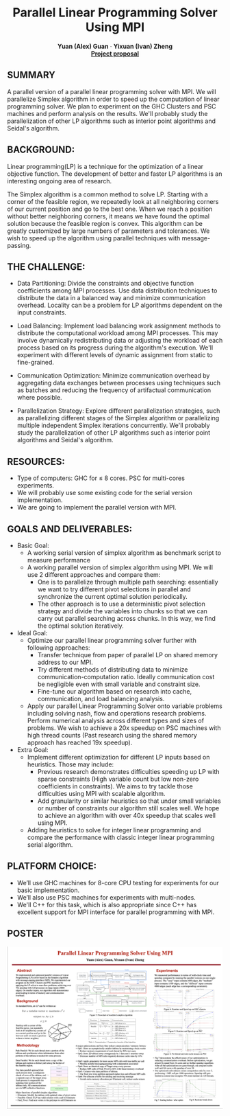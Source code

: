 <p align="center">

  <h1 align="center">Parallel Linear Programming Solver Using MPI</h1>
  <p align="center">
    <strong>Yuan (Alex) Guan</strong></a>
    ·
    <strong>Yixuan (Ivan) Zheng</strong></a>
    <br>
    <a href="https://github.com/IvanLenn/15-418-Project/blob/main/report/418proposal.pdf"><strong>Project proposal</strong></a>
  <div align="center"></div>
</p>

## SUMMARY
A parallel version of a parallel linear programming solver with MPI. We will parallelize Simplex algorithm in order to speed up the computation of linear programming solver. We plan to experiment on the GHC Clusters and PSC machines and perform analysis on the results. We'll probably study the parallelization of other LP algorithms such as interior point algorithms and Seidal's algorithm.

## BACKGROUND: 
Linear programming(LP) is a technique for the optimization of a linear objective function. The development of better and faster LP algorithms is an interesting ongoing area of research. 

The Simplex algorithm is a common method to solve LP. Starting with a corner of the feasible region, we repeatedly look at all neighboring corners of our current position and go to the best one. When we reach a position without better neighboring corners, it means we have found the optimal solution because the feasible region is convex.
    This algorithm can be greatly customized by large numbers of parameters and tolerances. We wish to speed up the algorithm using parallel techniques with message-passing.
     
    

## THE CHALLENGE: 
- Data Partitioning: Divide the constraints and objective function coefficients among MPI processes. Use data distribution techniques to distribute the data in a balanced way and minimize communication overhead. Locality can be a problem for LP algorithms dependent on the input constraints.

- Load Balancing: Implement load balancing work assignment methods to distribute the computational workload among MPI processes. This may involve dynamically redistributing data or adjusting the workload of each process based on its progress during the algorithm's execution. We'll experiment with different levels of dynamic assignment from static to fine-grained.

- Communication Optimization: Minimize communication overhead by aggregating data exchanges between processes using techniques such as batches and reducing the frequency of artifactual communication where possible.

- Parallelization Strategy: Explore different parallelization strategies, such as parallelizing different stages of the Simplex algorithm or parallelizing multiple independent Simplex iterations concurrently. We'll probably study the parallelization of other LP algorithms such as interior point algorithms and Seidal's algorithm.

## RESOURCES: 
- Type of computers: GHC for $\leq$ 8 cores. PSC for multi-cores experiments.
- We will probably use some existing code for the serial version implementation.
- We are going to implement the parallel version with MPI.

## GOALS AND DELIVERABLES: 
- Basic Goal:
    - A working serial version of simplex algorithm as benchmark script to measure performance
    - A working parallel version of simplex algorithm using MPI. We will use 2 different approaches and compare them:
        - One is to parallelize through multiple path searching: essentially we want to try different pivot selections in parallel and synchronize the current optimal solution periodically.
        - The other approach is to use a deterministic pivot selection strategy and divide the variables into chunks so that we can carry out parallel searching across chunks. In this way, we find the optimal solution iteratively.
- Ideal Goal:
    - Optimize our parallel linear programming solver further with following approaches:
        - Transfer technique from paper of parallel LP on shared memory address to our MPI.
        - Try different methods of distributing data to minimize communication-computation ratio. Ideally communication cost be negligible even with small variable and constraint size.
        -  Fine-tune our algorithm based on research into cache, communication, and load balancing analysis.
    - Apply our parallel Linear Programming Solver onto variable problems including solving nash, flow and operations research problems. Perform numerical analysis across different types and sizes of problems. We wish to achieve a 20x speedup on PSC machines with high thread counts (Past research using the shared memory approach has reached 19x speedup). 
- Extra Goal:
    - Implement different optimization for different LP inputs based on heuristics. Those may include:
        - Previous research demonstrates difficulties speeding up LP with sparse constraints (High variable count but low non-zero coefficients in constraints). We aims to try tackle those difficulties using MPI with scalable algorithm.
        - Add granularity or similar heuristics so that under small variables or number of constraints our algorithm still scales well.
      We hope to achieve an algorithm with over 40x speedup that scales well using MPI.
    - Adding heuristics to solve for integer linear programming and compare the performance with classic integer linear programming serial algorithm.

## PLATFORM CHOICE: 
- We’ll use GHC machines for 8-core CPU testing for experiments for our basic implementation. 
- We’ll also use PSC machines for experiments with multi-nodes.
- We'll C++ for this task, which is also appropriate since C++ has excellent support for MPI interface for parallel programming with MPI.

## POSTER
<img src="doc/Poster.png" alt="Poster" width="1000">
